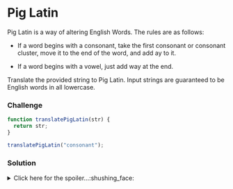 # Pig Latin
Pig Latin is a way of altering English Words. The rules are as follows:

- If a word begins with a consonant, take the first consonant or consonant cluster, move it to the end of the word, and add ay to it.

- If a word begins with a vowel, just add way at the end.

Translate the provided string to Pig Latin. Input strings are guaranteed to be English words in all lowercase.

### Challenge

```javascript
function translatePigLatin(str) {
  return str;
}

translatePigLatin("consonant");
```
### Solution

<details>
<summary>Click here for the spoiler...:shushing_face:</summary>
  
  
```javascript
function translatePigLatin(str) {
  let ind = str.search(/[aeiou]/gi)
  return ind > 0 ?  str.slice(ind) + str.slice(0,ind) + 'ay' : ind === 0 ? str + 'way' : str + 'ay'
}

translatePigLatin("california"); // returns aliforniacay

translatePigLatin("algorithm"); // returns algorithmway

translatePigLatin("rhythm"); // returns rhythmay
```
</details>
